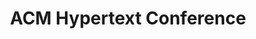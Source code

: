 ---
dateStart: 2016-07-10
dateEnd: 2016-07-13
title: "ACM Hypertext Conference"
venue: "Dalhousie University"
organizer: Jamie Blustein
credit: Jamie Blustein
city: Halifax
state: Nova Scotia
country: Canada
pdfLink: 20160710-acm-hypertext-conference.pdf
venueImages:
 - sm: image01.sm.jpg
   lg: image01.lg.jpg
---